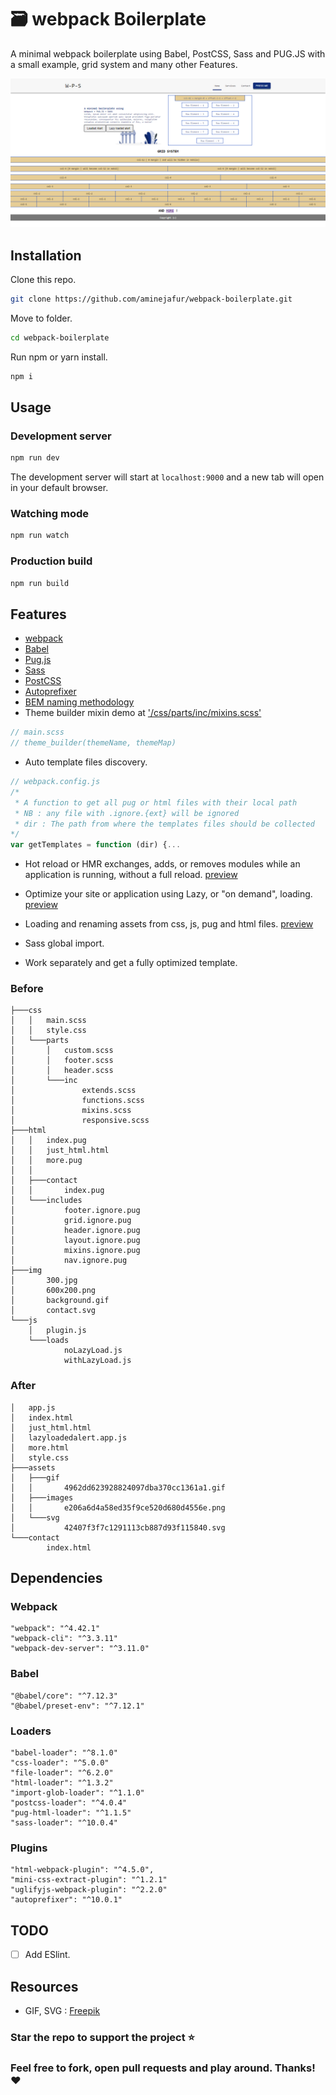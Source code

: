# 🗃 webpack Boilerplate

A minimal webpack boilerplate using Babel, PostCSS, Sass and PUG.JS with a small example, grid system and many other Features.

![Boiletplate demo](https://raw.githubusercontent.com/aminejafur/webpack-boilerplate/main/assets/home.png)

## Installation

Clone this repo.

```bash
git clone https://github.com/aminejafur/webpack-boilerplate.git
```

Move to folder.

```bash
cd webpack-boilerplate
```

Run npm or yarn install.

```bash
npm i
```

## Usage

### Development server

```bash
npm run dev
```

The development server will start at `localhost:9000` and a new tab will open in your default browser.

### Watching mode

```bash
npm run watch
```

### Production build

```bash
npm run build
```

## Features

- [webpack](https://webpack.js.org/)
- [Babel](https://babeljs.io/)
- [Pug.js](https://pugjs.org/api/getting-started.html)
- [Sass](https://sass-lang.com/)
- [PostCSS](https://postcss.org/)
- [Autoprefixer](https://autoprefixer.github.io)
- [BEM naming methodology](http://getbem.com)
- Theme builder mixin demo at ['/css/parts/inc/mixins.scss'](https://raw.githubusercontent.com/aminejafur/webpack-boilerplate/main/project/css/parts/inc/mixins.scss)

```js
// main.scss
// theme_builder(themeName, themeMap)
```

- Auto template files discovery.

```js
// webpack.config.js
/*
 * A function to get all pug or html files with their local path
 * NB : any file with .ignore.{ext} will be ignored
 * dir : The path from where the templates files should be collected
*/
var getTemplates = function (dir) {...
```

- Hot reload or HMR exchanges, adds, or removes modules while an application is running, without a full reload. [preview](https://raw.githubusercontent.com/aminejafur/webpack-boilerplate/main/assets/hot_reload.png)

- Optimize your site or application using Lazy, or "on demand", loading. [preview](https://raw.githubusercontent.com/aminejafur/webpack-boilerplate/main/assets/lazy_load.png)

- Loading and renaming assets from css, js, pug and html files. [preview](https://raw.githubusercontent.com/aminejafur/webpack-boilerplate/main/assets/assetes_rename.png)

- Sass global import.

- Work separately and get a fully optimized template.

### Before

```
├───css
│   │   main.scss
│   │   style.css
│   └───parts
│       │   custom.scss
│       │   footer.scss
│       │   header.scss
│       └───inc
│               extends.scss
│               functions.scss
│               mixins.scss
│               responsive.scss
├───html
│   │   index.pug
│   │   just_html.html
│   │   more.pug
│   │
│   ├───contact
│   │       index.pug
│   └───includes
│           footer.ignore.pug
│           grid.ignore.pug
│           header.ignore.pug
│           layout.ignore.pug
│           mixins.ignore.pug
│           nav.ignore.pug
├───img
│       300.jpg
│       600x200.png
│       background.gif
│       contact.svg
└───js
    │   plugin.js
    └───loads
            noLazyLoad.js
            withLazyLoad.js
```

### After

```
│   app.js
│   index.html
│   just_html.html
│   lazyloadedalert.app.js
│   more.html
│   style.css
├───assets
│   ├───gif
│   │       4962dd623928824097dba370cc1361a1.gif
│   ├───images
│   │       e206a6d4a58ed35f9ce520d680d4556e.png
│   └───svg
│           42407f3f7c1291113cb887d93f115840.svg
└───contact
        index.html
```

## Dependencies

### Webpack

    "webpack": "^4.42.1"
    "webpack-cli": "^3.3.11"
    "webpack-dev-server": "^3.11.0"

### Babel

    "@babel/core": "^7.12.3"
    "@babel/preset-env": "^7.12.1"

### Loaders

    "babel-loader": "^8.1.0"
    "css-loader": "^5.0.0"
    "file-loader": "^6.2.0"
    "html-loader": "^1.3.2"
    "import-glob-loader": "^1.1.0"
    "postcss-loader": "^4.0.4"
    "pug-html-loader": "^1.1.5"
    "sass-loader": "^10.0.4"

### Plugins

    "html-webpack-plugin": "^4.5.0",
    "mini-css-extract-plugin": "^1.2.1"
    "uglifyjs-webpack-plugin": "^2.2.0"
    "autoprefixer": "^10.0.1"

## TODO

- [ ] Add ESlint.

## Resources

- GIF, SVG : <a href="https://freepik.com" target="_blank">Freepik</a>

### Star the repo to support the project :star:

### Feel free to fork, open pull requests and play around. Thanks! :heart:
